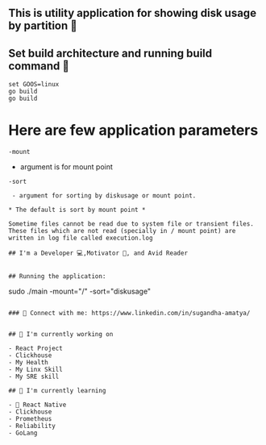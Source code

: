 
## This is utility application for showing disk usage by partition 💬

##  Set build architecture and running build command 👋
```set GOARCH=amd64
set GOOS=linux
go build
go build 
```

# Here are few application parameters
`-mount` 

 - argument is for mount point
 
`-sort` 
```
 - argument for sorting by diskusage or mount point.
 
* The default is sort by mount point *

Sometime files cannot be read due to system file or transient files. These files which are not read (specially in / mount point) are written in log file called execution.log

## I'm a Developer 💻,Motivator 📸, and Avid Reader 


## Running the application:

```
sudo ./main -mount="/" -sort="diskusage"
```

### 🤝 Connect with me: https://www.linkedin.com/in/sugandha-amatya/


## 🔭 I'm currently working on

- React Project
- Clickhouse
- My Health
- My Linx Skill
- My SRE skill

## 🌱 I'm currently learning

- 📱 React Native
- Clickhouse
- Prometheus
- Reliability
- GoLang


